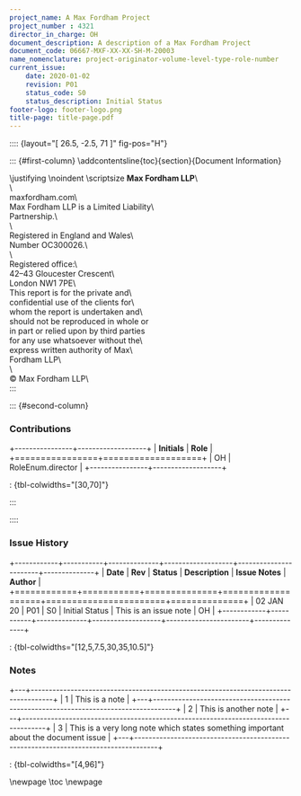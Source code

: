 ```yaml
---
project_name: A Max Fordham Project
project_number : 4321
director_in_charge: OH
document_description: A description of a Max Fordham Project
document_code: 06667-MXF-XX-XX-SH-M-20003
name_nomenclature: project-originator-volume-level-type-role-number
current_issue:
    date: 2020-01-02
    revision: P01
    status_code: S0
    status_description: Initial Status
footer-logo: footer-logo.png
title-page: title-page.pdf
---
```


:::: {layout="[ 26.5, -2.5, 71 ]" fig-pos="H"}

::: {#first-column}
\addcontentsline{toc}{section}{Document Information}

\justifying \noindent \scriptsize __Max Fordham LLP__\                      
\                                         
maxfordham.com\                           
Max Fordham LLP is a Limited Liability\   
Partnership.\                             
\                                         
Registered in England and Wales\          
Number OC300026.\                         
\                                         
Registered office:\                       
42–43 Gloucester Crescent\                
London NW1 7PE\                           
This report is for the private and\       
confidential use of the clients for\      
whom the report is undertaken and\     
should not be reproduced in whole or\
in part or relied upon by third parties\
for any use whatsoever without the\       
express written authority of Max\         
Fordham LLP\                              
\                                         
© Max Fordham LLP\      
:::

::: {#second-column}


### Contributions

+----------------+-------------------+
| **Initials**   | **Role**          |
+================+===================+
| OH             | RoleEnum.director |
+----------------+-------------------+

: {tbl-colwidths="[30,70]"}

:::

::::

### Issue History

+------------+-----------+--------------+-------------------+-----------------------+--------------+
| **Date**   | **Rev**   | **Status**   | **Description**   | **Issue Notes**       | **Author**   |
+============+===========+==============+===================+=======================+==============+
| 02 JAN 20  | P01       | S0           | Initial Status    | This is an issue note | OH           |
+------------+-----------+--------------+-------------------+-----------------------+--------------+

: {tbl-colwidths="[12,5,7.5,30,35,10.5]"}


### Notes

+---+------------------------------------------------------------------------------------+
| 1 | This is a note                                                                     |
+---+------------------------------------------------------------------------------------+
| 2 | This is another note                                                               |
+---+------------------------------------------------------------------------------------+
| 3 | This is a very long note which states something important about the document issue |
+---+------------------------------------------------------------------------------------+

: {tbl-colwidths="[4,96]"}


\newpage
\toc
\newpage
